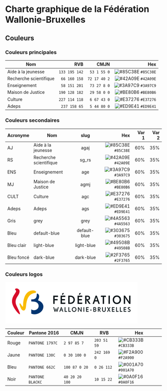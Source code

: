 # Charte graphique de la Fédération Wallonie-Bruxelles

## Couleurs

### Couleurs principales

| Nom | RVB | CMJN | Hex |
| --- | ---:| ---:| ---:|
| Aide à la jeunesse | `133 195 142` | `53 1 55 0` | ![#85C38E](https://placehold.co/15x15/85C38E/85C38E.png) `#85C38E` |
| Recherche scientifique | `66 160 158` |  `72 17 40 2` | ![#42A09E](https://placehold.co/15x15/42A09E/42A09E.png) `#42A09E` |
| Enseignement | `58 151 201` | `73 27 8 0` | ![#3A97C9](https://placehold.co/15x15/3A97C9/3A97C9.png) `#3A97C9` |
| Maison de Justice | `190 128 182` | `29 58 0 0` | ![#BE80B6](https://placehold.co/15x15/BE80B6/BE80B6.png) `#BE80B6` |
| Culture | `227 114 118` | `6 67 43 0` | ![#E37276](https://placehold.co/15x15/E37276/E37276.png) `#E37276` |
| Adeps | `237 158 65` | `5 44 80 0` | ![#ED9E41](https://placehold.co/15x15/ED9E41/ED9E41.png) `#ED9E41` |

### Couleurs secondaires

| Acronyme | Nom  | slug | Hex | Var 1 | Var 2 |
| --- | --- |:---:| ---:| ---:| ---:|
| AJ | Aide à la jeunesse | agaj | ![#85C38E](https://placehold.co/15x15/85C38E/85C38E.png) `#85C38E` | 60% | 35% |
| RS | Recherche scientifique | sg_rs | ![#42A09E](https://placehold.co/15x15/42A09E/42A09E.png) `#42A09E` | 60% | 35% |
| ENS | Enseignement | age |  ![#3A97C9](https://placehold.co/15x15/3A97C9/3A97C9.png) `#3A97C9` | 60% | 35% |
| MJ | Maison de Justice | agmj | ![#BE80B6](https://placehold.co/15x15/BE80B6/BE80B6.png) `#BE80B6` | 60% | 35% |
| CULT | Culture | agc | ![#E37276](https://placehold.co/15x15/E37276/E37276.png) `#E37276`| 60% | 35% |
| Adeps | Adeps | ags | ![#ED9E41](https://placehold.co/15x15/ED9E41/ED9E41.png) `#ED9E41` | 60% | 35% |
| Gris | grey | grey | ![#4A5563](https://placehold.co/15x15/4A5563/4A5563.png) `#4A5563` | 60% | 35% |
| Bleu | default-blue | default-blue  | ![#303675](https://placehold.co/15x15/303675/303675.png) `#303675` | 60% | 35% |
| Bleu clair | light-blue | light-blue | ![#49508B](https://placehold.co/15x15/49508B/49508B.png) `#49508B` | 60% | 35% |
| Bleu foncé | dark-blue | dark-blue | ![#2F3765](https://placehold.co/15x15/2F3765/2F3765.png) `#2F3765` | 60% | 35% |

### Couleurs logos

![logo](https://raw.githubusercontent.com/data-cfwb/charte-graphique/main/logo_FWB%20PNG%20et%20SVG/logo-fw-b-couleur.svg)

| Couleur | Pantone 2016 | CMJN | RVB | Hex |
| --- | --- | --- | --- | --- |
| Rouge | `PANTONE 1797C` |  `2 97 85 7` |  `203 51 59` | ![#CB333B](https://placehold.co/15x15/CB333B/CB333B.png) `#CB333B` |
| Jaune | `PANTONE 130C` |  `0 30 100 0` |  `242 169 0` | ![#F2A900](https://placehold.co/15x15/F2A900/F2A900.png) `#F2A900` |
| Bleu | `PANTONE 662C` |  `100 87 0 20` |  `0 26 112` | ![#001A70](https://placehold.co/15x15/001A70/001A70.png) `#001A70` |
| Noir | `PANTONE BLACKC` |  `40 20 20 100` |  `10 15 22` | ![#0A0F16](https://placehold.co/15x15/0A0F16/0A0F16.png) `#0A0F16` |
